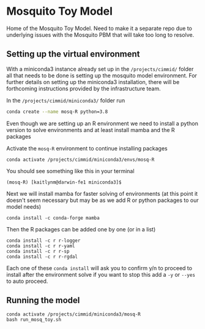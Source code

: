 # Mosquito Toy Model
Home of the Mosquito Toy Model. Need to make it a separate repo due to underlying issues with the Mosquito PBM that will take too long to resolve. 

## Setting up the virtual environment 
With a miniconda3 instance already set up in the `/projects/cimmid/` folder all that needs to be done is setting up the mosquito model environment. For further details on setting up the miniconda3 installation, there will be forthcoming instructions provided by the infrastructure team. 

In the `/projects/cimmid/miniconda3/` folder run 
```Bash
conda create --name mosq-R python=3.8
```

Even though we are setting up an R environment we need to install a python version to solve environments and at least install mamba and the R packages

Activate the `mosq-R` environment to continue installing packages
```
conda activate /projects/cimmid/miniconda3/envs/mosq-R
``` 
You should see something like this in your terminal 
```
(mosq-R) [kaitlynm@darwin-fe1 miniconda3]$
```

Next we will install mamba for faster solving of environments (at this point it doesn't seem necessary but may be as we add R or python packages to our model needs)
```
conda install -c conda-forge mamba
```

Then the R packages can be added one by one (or in a list)
```
conda install -c r r-logger
conda install -c r r-yaml
conda install -c r r-sp
conda install -c r r-rgdal
```

Each one of these `conda install` will ask you to confirm y/n to proceed to install after the environment solve if you want to stop this add a `-y` or `--yes` to auto proceed. 

## Running the model 
```
conda activate /projects/cimmid/miniconda3/mosq-R
bash run_mosq_toy.sh
```
